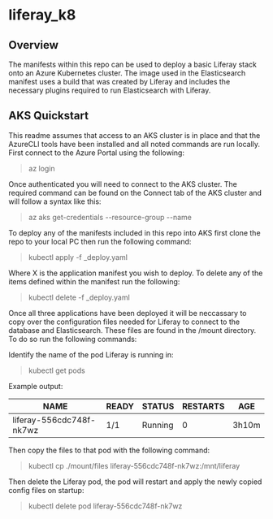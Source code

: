 # liferay_k8

## Overview
The manifests within this repo can be used to deploy a basic Liferay stack onto an Azure Kubernetes cluster.  The image used in the Elasticsearch manifest uses a build that was created by Liferay and includes the necessary plugins required to run Elasticsearch with Liferay.

## AKS Quickstart
This readme assumes that access to an AKS cluster is in place and that the AzureCLI tools have been installed and all noted commands are run locally.  First connect to the Azure Portal using the following:

> az login


Once authenticated you will need to connect to the AKS cluster.  The required command can be found on the Connect tab of the AKS cluster and will follow a syntax like this:

> az aks get-credentials --resource-group <resourcegroup> --name <clustername>


To deploy any of the manifests included in this repo into AKS first clone the repo to your local PC then run the following command:

> kubectl apply -f <X>_deploy.yaml


Where X is the application manifest you wish to deploy.  To delete any of the items defined within the manifest run the following:
  
> kubectl delete -f <X>_deploy.yaml


Once all three applications have been deployed it will be neccassary to copy over the configuration files needed for Liferay to connect to the database and Elasticsearch.  These files are found in the /mount directory.  To do so run the following commands:
  
Identify the name of the pod Liferay is running in:

> kubectl get pods


Example output:  

| NAME | READY | STATUS | RESTARTS | AGE |
| --- | --- | --- | --- | --- |
| liferay-556cdc748f-nk7wz | 1/1 | Running | 0 | 3h10m |  


Then copy the files to that pod with the following command:

> kubectl cp ./mount/files liferay-556cdc748f-nk7wz:/mnt/liferay


Then delete the Liferay pod, the pod will restart and apply the newly copied config files on startup:

> kubectl delete pod liferay-556cdc748f-nk7wz
  
 
